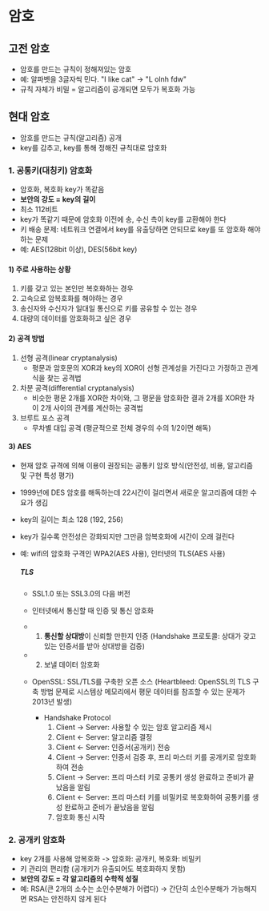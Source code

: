 # 암호

## 고전 암호
- 암호를 만드는 규칙이 정해져있는 암호
- 예: 알파벳을 3글자씩 민다. "I like cat" -> "L olnh fdw"
- 규칙 자체가 비밀 = 알고리즘이 공개되면 모두가 복호화 가능

## 현대 암호
- 암호를 만드는 규칙(알고리즘) 공개
- key를 감추고, key를 통해 정해진 규칙대로 암호화

### 1. 공통키(대칭키) 암호화
- 암호화, 복호화 key가 똑같음
- **보안의 강도 = key의 길이**
- 최소 112비트
- key가 똑같기 때문에 암호화 이전에 송, 수신 측이 key를 교환해야 한다
- 키 배송 문제: 네트워크 연결에서 key를 유출당하면 안되므로 key를 또 암호화 해야 하는 문제
- 예: AES(128bit 이상), DES(56bit key)

#### 1) 주로 사용하는 상황
1. 키를 갖고 있는 본인만 복호화하는 경우
2. 고속으로 암복호화를 해야하는 경우
3. 송신자와 수신자가 일대일 통신으로 키를 공유할 수 있는 경우
4. 대량의 데이터를 암호화하고 싶은 경우

#### 2) 공격 방법
1. 선형 공격(linear cryptanalysis)
	- 평문과 암호문의 XOR과 key의 XOR이 선형 관계성을 가진다고 가정하고 관계식을 찾는 공격법
2. 차분 공격(differential cryptanalysis)
	- 비슷한 평문 2개를 XOR한 차이와, 그 평문을 암호화한 결과 2개를 XOR한 차이 2개 사이의 관계를 계산하는 공격법
3. 브루트 포스 공격
	- 무차별 대입 공격 (평균적으로 전체 경우의 수의 1/2이면 해독)

#### 3) AES
- 현재 암호 규격에 의해 이용이 권장되는 공통키 암호 방식(안전성, 비용, 알고리즘 및 구현 특성 평가)
- 1999년에 DES 암호를 해독하는데 22시간이 걸리면서 새로운 알고리즘에 대한 수요가 생김
- key의 길이는 최소 128 (192, 256)
- key가 길수록 안전성은 강화되지만 그만큼 암복호화에 시간이 오래 걸린다
- 예: wifi의 암호화 구격인 WPA2(AES 사용), 인터넷의 TLS(AES 사용)

	##### TLS
	- SSL1.0 또는 SSL3.0의 다음 버전
	- 인터넷에서 통신할 때 인증 및 통신 암호화
	- 1. **통신할 상대방**이 신뢰할 만한지 인증 (Handshake 프로토콜: 상대가 갖고 있는 인증서를 받아 상대방을 검증)
	- 2. 보낼 데이터 암호화
	- OpenSSL: SSL/TLS를 구축한 오픈 소스 (Heartbleed: OpenSSL의 TLS 구축 방법 문제로 시스템상 메모리에서 평문 데이터를 참조할 수 있는 문제가 2013년 발생)
	
		- Handshake Protocol
			1. Client -> Server: 사용할 수 있는 암호 알고리즘 제시
			2. Client <- Server: 알고리즘 결정
			3. Client <- Server: 인증서(공개키) 전송
			4. Client -> Server: 인증서 검증 후, 프리 마스터 키를 공개키로 암호화하여 전송
			5. Client -> Server: 프리 마스터 키로 공통키 생성 완료하고 준비가 끝났음을 알림
			6. Client <- Server: 프리 마스터 키를 비밀키로 복호화하여 공통키를 생성 완료하고 준비가 끝났음을 알림
			7. 암호화 통신 시작


### 2. 공개키 암호화
- key 2개를 사용해 암복호화 -> 암호화: 공개키, 복호화: 비밀키
- 키 관리의 편리함 (공개키가 유출되어도 복호화하지 못함)
- **보안의 강도 = 각 알고리즘의 수학적 성질**
- 예: RSA(큰 2개의 소수는 소인수분해가 어렵다) -> 간단히 소인수분해가 가능해지면 RSA는 안전하지 않게 된다
